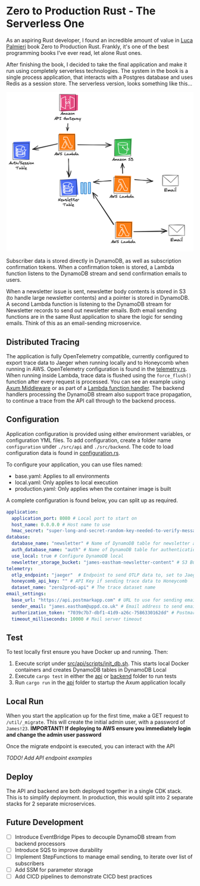 # Zero to Production Rust - The Serverless One

As an aspiring Rust developer, I found an incredible amount of value in [Luca Palmieri](https://twitter.com/algo_luca) book Zero to Production Rust. Frankly, it's one of the best programming books I've ever read, let alone Rust ones.

After finishing the book, I decided to take the final application and make it run using completely serverless technologies. The system in the book is a single process application, that interacts with a Postgres database and uses Redis as a session store. The serverless version, looks something like this...

![](./assets/zero2prod-serverless-architecture.png)

Subscriber data is stored directly in DynamoDB, as well as subscription confirmation tokens. When a confirmation token is stored, a Lambda function listens to the DynamoDB stream and send confirmation emails to users.

When a newsletter issue is sent, newsletter body contents is stored in S3 (to handle large newsletter contents) and a pointer is stored in DynamoDB. A second Lambda function is listening to the DynamoDB stream for Newsletter records to send out newsletter emails. Both email sending functions are in the same Rust application to share the logic for sending emails. Think of this as an email-sending microservice.

## Distributed Tracing

The application is fully OpenTelemetry compatible, currently configured to export trace data to Jaeger when running locally and to Honeycomb when running in AWS. OpenTelemetry configuration is found in the [telemetry.rs](./src/api/src/telemetry.rs). When running inside Lambda, trace data is flushed using the `force_flush()` function after every request is processed. You can see an example using [Axum Middleware](./src/api/src/middleware.rs) or as part of a [Lambda function handler](./src/backend/src/bin/lambda/send_confirmation.rs). The backend handlers processing the DynamoDB stream also support trace propagation, to continue a trace from the API call through to the backend process.

## Configuration

Application configuration is provided using either environment variables, or configuration YML files. To add configuration, create a folder name `configuration` under `./src/api` and `./src/backend`. The code to load configuration data is found in [configuration.rs](./src/api/src/configuration.rs).

To configure your application, you can use files named:

- base.yaml: Applies to all environments
- local.yaml: Only applies to local execution
- production.yaml: Only applies when the container image is built

A complete configuration is found below, you can split up as required.

```yaml
application:
  application_port: 8080 # Local port to start on
  host_name: 0.0.0.0 # Host name to use
  hmac_secret: "super-long-and-secret-random-key-needed-to-verify-message-integrity"  # Secret key to used for HMAC encryption
database:
  database_name: "newsletter" # Name of DynamoDB table for newsletter and subscriber data
  auth_database_name: "auth" # Name of DynamoDB table for authentication
  use_local: true # Configure DynamoDB local
  newsletter_storage_bucket: "james-eastham-newsletter-content" # S3 Bucket name for storing newsletter metadata
telemetry:
  otlp_endpoint: "jaeger"  # Endpoint to send OTLP data to, set to Jaeger to use the local Jaeger exporter
  honeycomb_api_key: "" # API Key if sending trace data to Honeycomb
  dataset_name: "zero2prod-api" # The trace dataset name
email_settings:
  base_url: "https://api.postmarkapp.com" # URL to use for sending emails
  sender_email: "james.eastham@uppd.co.uk" # Email address to send emails from
  authorization_token: "7039c7b7-dbf1-41d9-a26c-7586330162dd" # Postmark authentication token
  timeout_milliseconds: 10000 # Mail server timeout
```

## Test

To test locally first ensure you have Docker up and running. Then:

1. Execute script under [src/api/scripts/init_db.sh](./src/api/scripts/init_db.sh). This starts local Docker containers and creates DynamoDB tables in DynamoDB Local
2. Execute `cargo test` in either the [api](./src/api) or [backend](./src/backend/) folder to run tests
3. Run `cargo run` in the [api](./src/api) folder to startup the Axum application locally


## Local Run

When you start the application up for the first time, make a GET request to `/util/_migrate`. This will create the initial admin user, with a password of `James!23`. **IMPORTANT! If deploying to AWS ensure you immediately login and change the admin user password**

Once the migrate endpoint is executed, you can interact with the API

*TODO! Add API endpoint examples*

## Deploy

The API and backend are both deployed together in a single CDK stack. This is to simplify deployment. In production, this would split into 2 separate stacks for 2 separate microservices.

## Future Development

- [ ] Introduce EventBridge Pipes to decouple DynamoDB stream from backend processors
- [ ] Introduce SQS to improve durability
- [ ] Implement StepFunctions to manage email sending, to iterate over list of subscribers
- [ ] Add SSM for parameter storage
- [ ] Add CICD pipelines to demonstrate CICD best practices
